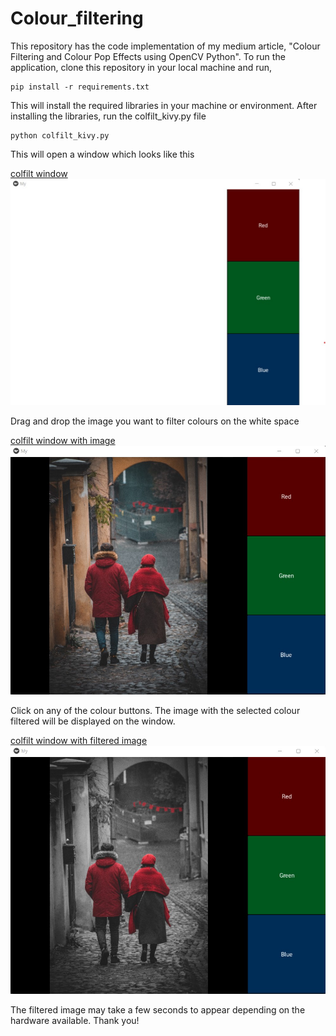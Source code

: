 # Colour_filtering
This repository has the code implementation of my medium article, "Colour Filtering and Colour Pop Effects using OpenCV Python".
To run the application, clone this repository in your local machine and run,

```
pip install -r requirements.txt
```
This will install the required libraries in your machine or environment. After installing the libraries, run the colfilt_kivy.py file

```
python colfilt_kivy.py
```
This will open a window which looks like this

[colfilt window](/readme_images/colourfilteringwindow.jpg)
![colfilt window](https://github.com/maximinjoshua/Colour_filtering/blob/main/readme_images/colourfilteringwindow.jpg)

Drag and drop the image you want to filter colours on the white space

[colfilt window with image](/readme_images/windowwithimage.jpg)
![colfilt window with image](https://github.com/maximinjoshua/Colour_filtering/blob/main/readme_images/windowwithimage.jpg)

Click on any of the colour buttons. The image with the selected colour filtered will be displayed on the window.

[colfilt window with filtered image](/readme_images/windowwithfilteredimage.jpg)
![colfilt window with filtered image](https://github.com/maximinjoshua/Colour_filtering/blob/main/readme_images/windowwithfilteredimage.jpg)

The filtered image may take a few seconds to appear depending on the hardware available. Thank you!
